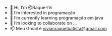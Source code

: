 - 👋 Hi, I’m  @Raque-lVi
- 👀 I’m interested in  programação
- 🌱 I’m currently learning  programação em java
- 💞️ I’m looking to collaborate on ...
- 📫  Meu Gmail é vivianraquelbatista@gmail.com

<!---
Raque-lVi/Raque-lVi is a ✨ special ✨ repository because its `README.md` (this file) appears on your GitHub profile.
You can click the Preview link to take a look at your changes.
--->
